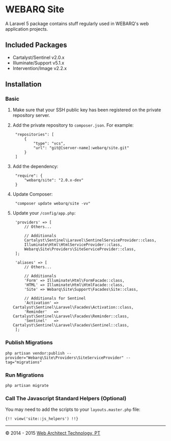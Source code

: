 # WEBARQ Site


A Laravel 5 package contains stuff regularly used in WEBARQ's web application projects.

## Included Packages
- Cartalyst/Sentinel v2.0.x
- Illuminate/Support v5.1.x
- Intervention/Image v2.2.x

## Installation

### Basic

1. Make sure that your SSH public key has been registered on the private repository server.
2. Add the private repository to `composer.json`. For example:

		"repositories": [
			{
				"type": "vcs",
				"url": "git@[server-name]:webarq/site.git"
			}
		]
3. Add the dependency:

		"require": {
			"webarq/site": "2.0.x-dev"
		}
4. Update Composer:

		"composer update webarq/site -vv"
5. Update your `/config/app.php`:
		
		'providers' => [
			// Others...
			
			// Additionals
			Cartalyst\Sentinel\Laravel\SentinelServiceProvider::class,
			Illuminate\Html\HtmlServiceProvider::class,
			Webarq\Site\Providers\SiteServiceProvider::class,
		];

		'aliases' => [
			// Others...
		
			// Additionals
			'Form' => Illuminate\Html\FormFacade::class,
			'HTML' => Illuminate\Html\HtmlFacade::class,
			'Site' => Webarq\Site\Support\Facades\Site::class,
			
			// Additionals for Sentinel
			'Activation' => Cartalyst\Sentinel\Laravel\Facades\Activation::class,
			'Reminder'   => Cartalyst\Sentinel\Laravel\Facades\Reminder::class,
			'Sentinel'   => Cartalyst\Sentinel\Laravel\Facades\Sentinel::class,
		];
		
### Publish Migrations
	php artisan vendor:publish --provider="Webarq\Site\Providers\SiteServiceProvider" --tag="migrations"

### Run Migrations

	php artisan migrate

### Call The Javascript Standard Helpers (Optional)

You may need to add the scripts to your `layouts.master.php` file:

	{!! view('site::js_helpers') !!}
 
***
&copy; 2014 - 2015 [Web Architect Technology, PT](http://www.webarq.com/)